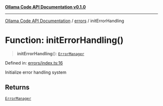 [**Ollama Code API Documentation v0.1.0**](../../README.md)

***

[Ollama Code API Documentation](../../modules.md) / [errors](../README.md) / initErrorHandling

# Function: initErrorHandling()

> **initErrorHandling**(): [`ErrorManager`](../interfaces/ErrorManager.md)

Defined in: [errors/index.ts:16](https://github.com/erichchampion/ollama-code/blob/78170438060c778413879e5a38e477096b574d9c/ollama-code/src/errors/index.ts#L16)

Initialize error handling system

## Returns

[`ErrorManager`](../interfaces/ErrorManager.md)
